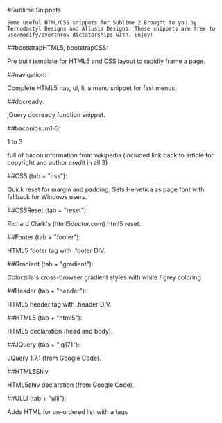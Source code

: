 #Sublime Snippets

`
Some useful HTML/CSS snippets for Sublime 2 Brought to you by Terrodactyl Designs and Allusis Designs. These snippets are free to use/modify/overthrow dictatorships with. Enjoy!
`

##bootstrapHTML5, bootstrapCSS:

Pre built template for HTML5 and CSS layout to rapidly frame a page.

##navigation:

Complete HTML5 nav, ul, li, a menu snippet for fast menus.

##docready:

jQuery docready function snippet.

##baconipsum1-3:

1 to 3 <p> full of bacon information from wikipedia (included link back to article for copyright and author credit in all 3)

##CSS (tab + "css"): 

Quick reset for margin and padding. Sets Helvetica as page font with fallback for Windows users.

##CSSReset (tab + "reset"): 

Richard Clark's (html5doctor.com) html5 reset.

##Footer (tab + "footer"): 

HTML5 footer tag with .footer DIV.

##Gradient (tab + "gradient"): 

Colorzilla's cross-browser gradient styles with white / grey coloring

##Header (tab + "header"): 

HTML5 header tag with .header DIV.

##HTML5 (tab + "html5"): 

HTML5 declaration (head and body).

##JQuery (tab + "jq171"):

JQuery 1.7.1 (from Google Code).

##HTML5Shiv

HTML5shiv declaration (from Google Code).

##ULLI (tab + "ulli"): 

Adds HTML for un-ordered list with a tags
